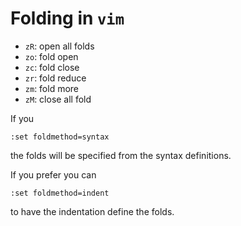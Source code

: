 # Folding in `vim`

- `zR`: open all folds
- `zo`: fold open
- `zc`: fold close
- `zr`: fold reduce
- `zm`: fold more
- `zM`: close all fold

If you
~~~~
:set foldmethod=syntax
~~~~

the folds will be specified from the syntax definitions.

If you prefer you can
~~~~
:set foldmethod=indent
~~~~
to have the indentation define the folds.
